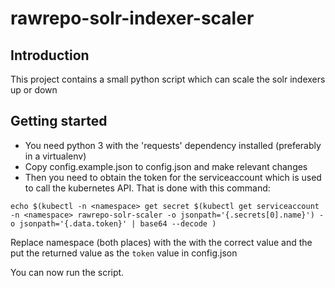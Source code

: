 # rawrepo-solr-indexer-scaler

## Introduction
This project contains a small python script which can scale the solr indexers up or down

## Getting started

- You need python 3 with the 'requests' dependency installed (preferably in a virtualenv)
- Copy config.example.json to config.json and make relevant changes  
- Then you need to obtain the token for the serviceaccount which is used to call the kubernetes API. That is done with this command:
```shell
echo $(kubectl -n <namespace> get secret $(kubectl get serviceaccount -n <namespace> rawrepo-solr-scaler -o jsonpath='{.secrets[0].name}') -o jsonpath='{.data.token}' | base64 --decode )
```
Replace namespace (both places) with the with the correct value and the put the returned value as the `token` value in config.json

You can now run the script.